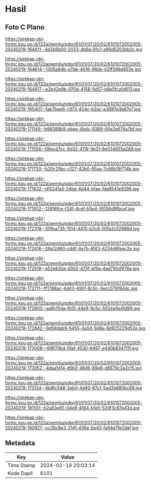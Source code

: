 # Hasil

## Foto C Plano

https://sirekap-obj-formc.kpu.go.id/122a/pemilu/pdpr/61/01/07/20/02/6101072002005-20240219-164411--4d2b6b00-2033-4b9a-81c1-a98d5202bb2c.jpg

https://sirekap-obj-formc.kpu.go.id/122a/pemilu/pdpr/61/01/07/20/02/6101072002005-20240219-164614--1305a84b-a7bb-4016-98de-02ff599d453e.jpg

https://sirekap-obj-formc.kpu.go.id/122a/pemilu/pdpr/61/01/07/20/02/6101072002005-20240219-164917--e2b42e9b-070d-4158-9d57-b8e5fca1d613.jpg

https://sirekap-obj-formc.kpu.go.id/122a/pemilu/pdpr/61/01/07/20/02/6101072002005-20240219-165401--fab7bee6-c973-424c-b2ac-e3697e3b67e7.jpg

https://sirekap-obj-formc.kpu.go.id/122a/pemilu/pdpr/61/01/07/20/02/6101072002005-20240219-171145--b98389b9-ebee-4bdc-8369-00e2e674a7bf.jpg

https://sirekap-obj-formc.kpu.go.id/122a/pemilu/pdpr/61/01/07/20/02/6101072002005-20240219-171558--06ecd7cc-9d32-4119-9e31-9e034655a289.jpg

https://sirekap-obj-formc.kpu.go.id/122a/pemilu/pdpr/61/01/07/20/02/6101072002005-20240219-171720--b20c25bc-c127-42b0-95aa-7c66b19f714b.jpg

https://sirekap-obj-formc.kpu.go.id/122a/pemilu/pdpr/61/01/07/20/02/6101072002005-20240219-171832--d15241a5-24ba-4d44-bfae-fda8541e9296.jpg

https://sirekap-obj-formc.kpu.go.id/122a/pemilu/pdpr/61/01/07/20/02/6101072002005-20240219-171932--12816fce-f34f-4cef-b5e4-5f056d9fbcef.jpg

https://sirekap-obj-formc.kpu.go.id/122a/pemilu/pdpr/61/01/07/20/02/6101072002005-20240219-172318--30fba735-1514-4410-b2c8-00fa2c52688d.jpg

https://sirekap-obj-formc.kpu.go.id/122a/pemilu/pdpr/61/01/07/20/02/6101072002005-20240219-172416--28a12460-cd4f-4e7b-8f43-4234d8feac2e.jpg

https://sirekap-obj-formc.kpu.go.id/122a/pemilu/pdpr/61/01/07/20/02/6101072002005-20240219-172519--a52e830e-d302-475f-bf9a-4ad790d1f78a.jpg

https://sirekap-obj-formc.kpu.go.id/122a/pemilu/pdpr/61/01/07/20/02/6101072002005-20240219-172711--ff1788ac-4d43-490f-8c9c-3ecc079194dc.jpg

https://sirekap-obj-formc.kpu.go.id/122a/pemilu/pdpr/61/01/07/20/02/6101072002005-20240219-172800--aa9cf5da-fb15-44e9-9c5c-5554a9a4fd99.jpg

https://sirekap-obj-formc.kpu.go.id/122a/pemilu/pdpr/61/01/07/20/02/6101072002005-20240219-172842--9d56dab9-5455-4a04-9d8a-9d925229d52e.jpg

https://sirekap-obj-formc.kpu.go.id/122a/pemilu/pdpr/61/01/07/20/02/6101072002005-20240219-173008--4f8f70bd-5faf-4530-9497-e440b8347f1f.jpg

https://sirekap-obj-formc.kpu.go.id/122a/pemilu/pdpr/61/01/07/20/02/6101072002005-20240219-173052--4daa1d14-d5b0-48d6-89e8-d8879c2a2c15.jpg

https://sirekap-obj-formc.kpu.go.id/122a/pemilu/pdpr/61/01/07/20/02/6101072002005-20240219-173134--8b8fc548-2eb0-4d40-87c1-5ed2b680bc69.jpg

https://sirekap-obj-formc.kpu.go.id/122a/pemilu/pdpr/61/01/07/20/02/6101072002005-20240219-191101--b2a83e65-04e8-4184-b1e5-52df3c87e43d.jpg

https://sirekap-obj-formc.kpu.go.id/122a/pemilu/pdpr/61/01/07/20/02/6101072002005-20240219-190921--cc35c8e3-314f-436e-be43-fa94e7fe2daf.jpg


## Metadata

| Key        | Value               |
| ---------- | ------------------- |
| Time Stamp | 2024-02-19 20:03:14 |
| Kode Dapil | 6101                |



